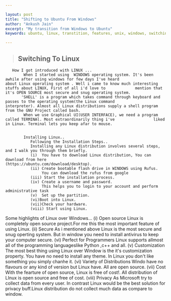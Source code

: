 ```yaml
---

layout:	post
title: "Shifting to Ubuntu From Windows"
author: "Ankush Jain"
excerpt: "My transition from Windows to Ubuntu"
keywords: ubuntu, linux, transtition, features, unix, windows, switching, comparison

---
```


> ## Switching To Linux
       How I got introduced with LINUX ...
            When I started using  WINDOWS operating system. It's been awhile after using windows for few days I've heard                 about Linux operating system . Well i came to know much interesting stuffs about LINUX, First of all i'd love to             mention that it's OPEN SOURCE most secure and snug operating system.
           'SHELL' is a program which takes command through keyboard and passes to the operating system(the Linux command                 interpreter). Almost all Linux distributions supply a shell program from the GNU Project called bash.
            When we use Graphical UI(USER INTERFACE), we need a program called TERMINAl. Most extraordinarily thing i've                 liked in Linux. Terminal lets you keep afar to mouse.


            Installing Linux..
               Following the Installation Steps..
               Installing any Linux distribution involves several steps, and I walk you through them briefly.
               (i)  You have to download Linux distribution, You can download from here                                                      (https://ubuntu.com/download/desktop).
               (ii) Create bootable flash drive in WINDOWS using Rufus.
                    You can download the rufus from google
               (iii) Start the installation process.
               (iv) Create a username and password.
                    This helps you to login to your account and perform administrative task
               (v)  Set up the partition.
               (vi)Boot into Linux.
               (vii)Check your hardware.
               (viii) Start using Linux.

              
              
   Some highlights of Linux over Windows...
         (i) Open source
              Linux is completely open source project.For me this the most important feature of using Linux.
         (ii) Secure
              As i mentioned above Linux is the most secure and snug operting system.
              But in window you need to install antivirus to keep your computer secure.
         (vi) Perfect for Programmers
                Linux supports allmost all of the programming languageslike Python ,c++ and all.
         (v) Customization
              The most best thing using Linux over Window is the it's customization property. You have no need to install any               theme.
              In Linux you don't like something you simply chanhe it.
         (vi)  Variety of Distributions
                Windo have no flavours or any kind of version but Linux have. All are open source.
         (vii) Cost
                With the fearture of open source, Linux is free of cost!. All distribution of LInux is open source and free                   of cost.
         (viii) Privacy
                 As Microsoft try to collect data from every user. In contrast Linux would be the best solution for privacy                    buff.Linux distribution do not collect much data as compare to window.

                 
